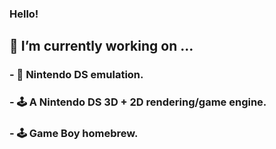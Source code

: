 ### Hello!
##   🔭 I’m currently working on ...
###      - 👾 Nintendo DS emulation.
###      - 🕹️ A Nintendo DS 3D + 2D rendering/game engine.
###      - 🕹️ Game Boy homebrew.

